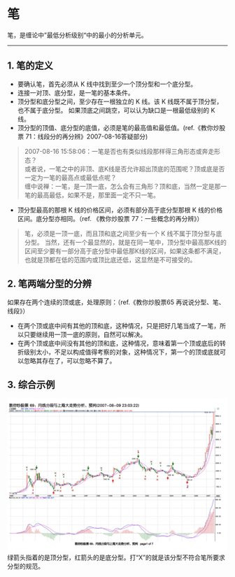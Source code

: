 # 笔
笔，是缠论中”最低分析级别“中的最小的分析单元。

---

## 1. 笔的定义
- 要确认笔，首先必须从 K 线中找到至少一个顶分型和一个底分型。
- 连接一对顶、底分型，是一笔的基本条件。
- 顶分型和底分型之间，至少存在一根独立的 K 线。该 K 线既不属于顶分型，也不属于底分型。
    如果顶底之间跳空，可以认为缺口是一根最低级别的 K 线。
- 顶分型的顶值、底分型的底值，必须是笔的最高值和最低值。(ref.《教你炒股票 71：线段分的再分辨》2007-08-16答疑部分)
> 2007-08-16 15:58:06：一笔是否也有类似线段那样得三角形态或奔走形态？  
> 或者说，一笔之中的非顶、底K线是否允许超出顶底的范围呢？顶或底是否一定为一笔的最高点或最低点呢？  
> 缠中说禅：一笔，是一顶一底，怎么会有三角形？顶和底，当然一定是那一笔的最高最低，如果不是，那里面一定不只一笔。  
- 顶分型最高的那根 K 线的价格区间，必须有部分高于底分型那根 K 线的价格区间。底分型亦相同。（ref. 《教你炒股票 77：一些概念的再分辨》）
> 笔，必须是一顶一底，而且顶和底之间至少有一个 K 线不属于顶分型与底分型。
> 当然，还有一个最显然的，就是在同一笔中，顶分型中最高那K线的区间至少要有一部分高于底分型中最低那K线的区间，如果这条都不满足，也就是顶都在低的范围内或顶比底还低，这显然是不可接受的。

## 2. 笔两端分型的分辨
如果存在两个连续的顶或底，处理原则：（ref.《教你炒股票65 再说说分型、笔、线段》）
- 在两个顶或底中间有其他的顶和底，这种情况，只是把好几笔当成了一笔，所以只要继续用一顶一底的原则，自然可以解决。
- 在两个顶或底中间没有其他的顶和底，这种情况，意味着第一个顶或底后的转折级别太小，不足以构成值得考察的对象，这种情况下，第一个的顶或底就可以忽略其存在了，可以忽略不算了。

## 3. 综合示例
![笔选择顶底示例](./images/笔选择顶底示例.png)
绿箭头指着的是顶分型，红箭头的是底分型。打“X”的就是该分型不符合笔所要求分型的规范。